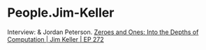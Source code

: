 # People.Jim-Keller
Interview: &amp; Jordan Peterson. [Zeroes and Ones: Into the Depths of Computation | Jim Keller | EP 272](https://youtu.be/1TmuJSbms9c)
